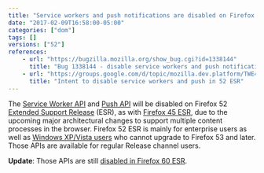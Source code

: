 ```yaml
---
title: "Service workers and push notifications are disabled on Firefox 52 ESR"
date: "2017-02-09T16:58:00-05:00"
categories: ["dom"]
tags: []
versions: ["52"]
references:
    - url: "https://bugzilla.mozilla.org/show_bug.cgi?id=1338144"
      title: "Bug 1338144 - disable service workers and push notifications on 52 ESR"
    - url: "https://groups.google.com/d/topic/mozilla.dev.platform/TWE4VEbJOmM/discussion"
      title: "Intent to disable service workers and push in 52 ESR"
---
```

The [Service Worker API](https://developer.mozilla.org/docs/Web/API/Service_Worker_API) and [Push API](https://developer.mozilla.org/docs/Web/API/Push_API) will be disabled on Firefox 52 [Extended Support Release](https://www.mozilla.org/firefox/organizations/) (ESR), as with [Firefox 45 ESR](https://www.fxsitecompat.com/en-CA/docs/2016/service-workers-have-been-disabled-in-firefox-45-esr/), due to the upcoming major architectural changes to support multiple content processes in the browser. Firefox 52 ESR is mainly for enterprise users as well as [Windows XP/Vista users](https://support.mozilla.org/kb/end-support-windows-xp-and-vista) who cannot upgrade to Firefox 53 and later. Those APIs are available for regular Release channel users.

**Update**: Those APIs are still [disabled in Firefox 60 ESR](https://www.fxsitecompat.com/en-CA/docs/2018/service-workers-and-push-notifications-are-disabled-on-firefox-60-esr/).
